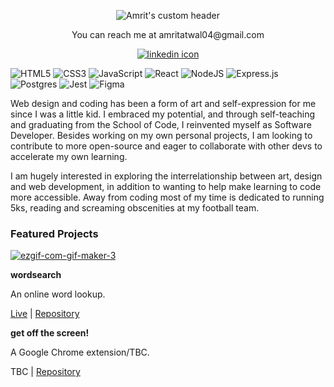 <p align="center">
  <img src="https://i.ibb.co/Yhbm3TY/Untitled-3.png" alt="Amrit's custom header"/>
</p>


<p align="center">You can reach me at amritatwal04@gmail.com</p>

<p align="center">
  <a href="https://www.linkedin.com/in/amrit-atwal-1ba0b4209/" target="_blank">
    <img src="https://i.ibb.co/hRQMWCk/icons8-linkedin-24-2.png" alt="linkedin icon"/>
  </a>
<!--    <a href="https://amritatwal.netlify.app/" target="_blank">
    <img src="https://i.ibb.co/DGrbXMM/icons8-website-24-3.png" alt="website icon"/>
  </a> -->
</p> 

![HTML5](https://img.shields.io/badge/html5-%23E34F26.svg?style=for-the-badge&logo=html5&logoColor=white)
![CSS3](https://img.shields.io/badge/css3-%231572B6.svg?style=for-the-badge&logo=css3&logoColor=white)
![JavaScript](https://img.shields.io/badge/javascript-%23323330.svg?style=for-the-badge&logo=javascript&logoColor=%23F7DF1E)
![React](https://img.shields.io/badge/react-%2320232a.svg?style=for-the-badge&logo=react&logoColor=%2361DAFB)
![NodeJS](https://img.shields.io/badge/node.js-6DA55F?style=for-the-badge&logo=node.js&logoColor=white)
![Express.js](https://img.shields.io/badge/express.js-%23404d59.svg?style=for-the-badge&logo=express&logoColor=%2361DAFB)
![Postgres](https://img.shields.io/badge/postgres-%23316192.svg?style=for-the-badge&logo=postgresql&logoColor=white)
![Jest](https://img.shields.io/badge/-jest-%23C21325?style=for-the-badge&logo=jest&logoColor=white)
![Figma](https://img.shields.io/badge/figma-%23F24E1E.svg?style=for-the-badge&logo=figma&logoColor=white)

Web design and coding has been a form of art and self-expression for me since I was a little kid. I embraced my potential, and through self-teaching and graduating from the School of Code, I reinvented myself as Software Developer. Besides working on my own personal projects, I am looking to contribute to more open-source and eager to collaborate with other devs to accelerate my own learning. 

I am hugely interested in exploring the interrelationship between art, design and web development, in addition to wanting to help make learning to code more accessible. Away from coding most of my time is dedicated to running 5ks, reading and screaming obscenities at my football team. 

### Featured Projects

<a href="https://imgbb.com/"><img src="https://i.ibb.co/Y38kWDt/ezgif-com-gif-maker-3.gif" alt="ezgif-com-gif-maker-3" border="0"></a> 

**wordsearch** 

An online word lookup.

[Live](https://onlinewordsearch.netlify.app) | [Repository](https://github.com/amritatwal/onlinedictionary)

**get off the screen!** 

A Google Chrome extension/TBC.

TBC | [Repository](https://github.com/amritatwal/getoffthescreen)
